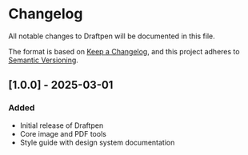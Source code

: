 # Changelog

All notable changes to Draftpen will be documented in this file.

The format is based on [Keep a Changelog](https://keepachangelog.com/en/1.1.0/),
and this project adheres to [Semantic Versioning](https://semver.org/spec/v2.0.0.html).

## [1.0.0] - 2025-03-01

### Added
- Initial release of Draftpen
- Core image and PDF tools
- Style guide with design system documentation